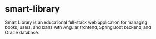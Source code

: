 # smart-library
Smart Library is an educational full-stack web application for managing books, users, and loans with Angular frontend, Spring Boot backend, and Oracle database.
